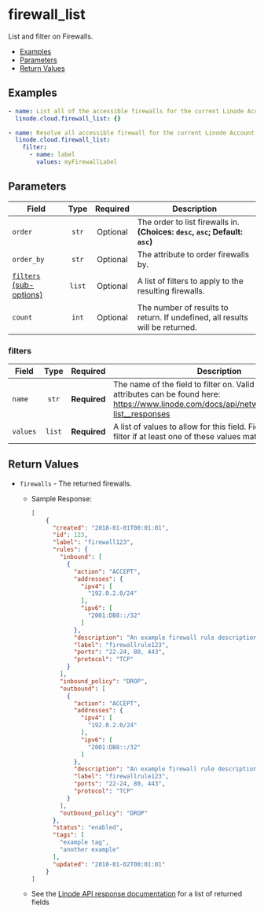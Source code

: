 # firewall_list

List and filter on Firewalls.

- [Examples](#examples)
- [Parameters](#parameters)
- [Return Values](#return-values)

## Examples

```yaml
- name: List all of the accessible firewalls for the current Linode Account
  linode.cloud.firewall_list: {}
```

```yaml
- name: Resolve all accessible firewall for the current Linode Account
  linode.cloud.firewall_list:
    filter:
      - name: label
        values: myFirewallLabel
```


## Parameters

| Field     | Type | Required | Description                                                                  |
|-----------|------|----------|------------------------------------------------------------------------------|
| `order` | <center>`str`</center> | <center>Optional</center> | The order to list firewalls in.  **(Choices: `desc`, `asc`; Default: `asc`)** |
| `order_by` | <center>`str`</center> | <center>Optional</center> | The attribute to order firewalls by.   |
| [`filters` (sub-options)](#filters) | <center>`list`</center> | <center>Optional</center> | A list of filters to apply to the resulting firewalls.   |
| `count` | <center>`int`</center> | <center>Optional</center> | The number of results to return. If undefined, all results will be returned.   |

### filters

| Field     | Type | Required | Description                                                                  |
|-----------|------|----------|------------------------------------------------------------------------------|
| `name` | <center>`str`</center> | <center>**Required**</center> | The name of the field to filter on. Valid filterable attributes can be found here: https://www.linode.com/docs/api/networking/#firewalls-list__responses   |
| `values` | <center>`list`</center> | <center>**Required**</center> | A list of values to allow for this field. Fields will pass this filter if at least one of these values matches.   |

## Return Values

- `firewalls` - The returned firewalls.

    - Sample Response:
        ```json
        [
            {
              "created": "2018-01-01T00:01:01",
              "id": 123,
              "label": "firewall123",
              "rules": {
                "inbound": [
                  {
                    "action": "ACCEPT",
                    "addresses": {
                      "ipv4": [
                        "192.0.2.0/24"
                      ],
                      "ipv6": [
                        "2001:DB8::/32"
                      ]
                    },
                    "description": "An example firewall rule description.",
                    "label": "firewallrule123",
                    "ports": "22-24, 80, 443",
                    "protocol": "TCP"
                  }
                ],
                "inbound_policy": "DROP",
                "outbound": [
                  {
                    "action": "ACCEPT",
                    "addresses": {
                      "ipv4": [
                        "192.0.2.0/24"
                      ],
                      "ipv6": [
                        "2001:DB8::/32"
                      ]
                    },
                    "description": "An example firewall rule description.",
                    "label": "firewallrule123",
                    "ports": "22-24, 80, 443",
                    "protocol": "TCP"
                  }
                ],
                "outbound_policy": "DROP"
              },
              "status": "enabled",
              "tags": [
                "example tag",
                "another example"
              ],
              "updated": "2018-01-02T00:01:01"
            }
        ]
        ```
    - See the [Linode API response documentation](https://www.linode.com/docs/api/networking/#firewalls-list__response-samples) for a list of returned fields


